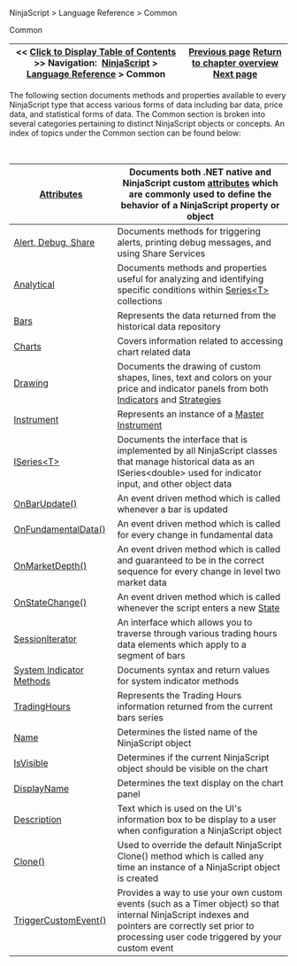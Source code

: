 ﻿


NinjaScript \> Language Reference \> Common






















Common







| \<\< [Click to Display Table of Contents](common.md) \>\> **Navigation:**     [NinjaScript](ninjascript-1.md) \> [Language Reference](language_reference_wip-1.md) \> Common | [Previous page](alphabetical_reference-1.md) [Return to chapter overview](language_reference_wip-1.md) [Next page](adddataseries-1.md) |
| --- | --- |











The following section documents methods and properties available to every NinjaScript type that access various forms of data including bar data, price data, and statistical forms of data. The Common section is broken into several categories pertaining to distinct NinjaScript objects or concepts. An index of topics under the Common section can be found below:


 




| [Attributes](attributes-1.md) | Documents both .NET native and NinjaScript custom [attributes](https://msdn.microsoft.com/en-us/library/5x6cd29c(v=vs.110).aspx) which are commonly used to define the behavior of a NinjaScript property or object |
| --- | --- |
| [Alert, Debug, Share](alert__debugging_and_sharing-1.md) | Documents methods for triggering alerts, printing debug messages, and using Share Services |
| [Analytical](market_data-1.md) | Documents methods and properties useful for analyzing and identifying specific conditions within [Series\<T\>](seriest-1.md) collections |
| [Bars](bars-1.md) | Represents the data returned from the historical data repository |
| [Charts](chart-1.md) | Covers information related to accessing chart related data |
| [Drawing](drawing-1.md) | Documents the drawing of custom shapes, lines, text and colors on your price and indicator panels from both [Indicators](indicator-1.md) and [Strategies](strategy-1.md) |
| [Instrument](instrument-1.md) | Represents an instance of a [Master Instrument](masterinstrument-1.md) |
| [ISeries\<T\>](iseriest-1.md) | Documents the interface that is implemented by all NinjaScript classes that manage historical data as an ISeries\<double\> used for indicator input, and other object data |
| [OnBarUpdate()](onbarupdate-1.md) | An event driven method which is called whenever a bar is updated |
| [OnFundamentalData()](onfundamentaldata-1.md) | An event driven method which is called for every change in fundamental data |
| [OnMarketDepth()](onmarketdepth-1.md) | An event driven method which is called and guaranteed to be in the correct sequence for every change in level two market data |
| [OnStateChange()](onstatechange-1.md) | An event driven method which is called whenever the script enters a new [State](state-1.md) |
| [SessionIterator](sessioniterator-1.md) | An interface which allows you to traverse through various trading hours data elements which apply to a segment of bars |
| [System Indicator Methods](indicators-1.md) | Documents syntax and return values for system indicator methods |
| [TradingHours](tradinghours-1.md) | Represents the Trading Hours information returned from the current bars series |
| [Name](name-1.md) | Determines the listed name of the NinjaScript object |
| [IsVisible](isvisible-1.md) | Determines if the current NinjaScript object should be visible on the chart |
| [DisplayName](indicator_displayname-1.md) | Determines the text display on the chart panel |
| [Description](description-1.md) | Text which is used on the UI's information box to be display to a user when configuration a NinjaScript object |
| [Clone()](clone-1.md) | Used to override the default NinjaScript Clone() method which is called any time an instance of a NinjaScript object is created |
| [TriggerCustomEvent()](triggercustomevent-1.md) | Provides a way to use your own custom events (such as a Timer object) so that internal NinjaScript indexes and pointers are correctly set prior to processing user code triggered by your custom event |









